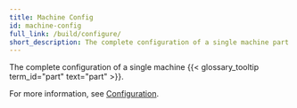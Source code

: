 ```yaml
---
title: Machine Config
id: machine-config
full_link: /build/configure/
short_description: The complete configuration of a single machine part.
---
```


The complete configuration of a single machine {{< glossary_tooltip term_id="part" text="part" >}}.

For more information, see [Configuration](/build/configure/).
